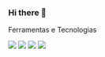 ### Hi there 👋

 Ferramentas e Tecnologias

   <img src="https://cdn.jsdelivr.net/gh/devicons/devicon/icons/css3/css3-original.svg" />
          
   <img src="https://cdn.jsdelivr.net/gh/devicons/devicon/icons/html5/html5-original.svg" />
          
   <img src="https://cdn.jsdelivr.net/gh/devicons/devicon/icons/javascript/javascript-original.svg" />
          
   <img src="https://cdn.jsdelivr.net/gh/devicons/devicon/icons/python/python-original.svg" />
            
          
          

<!--
**HalianRC/HalianRC** is a ✨ _special_ ✨ repository because its `README.md` (this file) appears on your GitHub profile.

Here are some ideas to get you started:




- 🔭 I’m currently working on ...
- 🌱 I’m currently learning ...
- 👯 I’m looking to collaborate on ...
- 🤔 I’m looking for help with ...
- 💬 Ask me about ...
- 📫 How to reach me: ...
- 😄 Pronouns: ...
- ⚡ Fun fact: ...
-->
